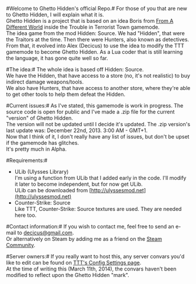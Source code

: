 #Welcome to Ghetto Hidden's official Repo.#
For those of you that are new to Ghetto Hidden, I will explain what it is.  
Ghetto Hidden is a project that is based on an idea Boris from [From A Different World](http://fadw.net) inside the Trouble in Terrorist Town gamemode.  
The idea game from the mod Hidden: Source. We had "Hidden", that were the Traitors at the time. Then there were Hunters, also known as detectives.  
From that, it evolved into Alex (Decicus) to use the idea to modify the TTT gamemode to become Ghetto Hidden. As a Lua coder that is still learning the language, it has gone quite well so far.  

#The idea:#
The whole idea is based off Hidden: Source.  
We have the Hidden, that have access to a store (no, it's not realistic) to buy indirect damage weapons/tools.  
We also have Hunters, that have access to another store, where they're able to get other tools to help them defeat the Hidden.  

#Current issues:#
As I've stated, this gamemode is work in progress. The source code is open for public and I've made a .zip file for the current "version" of Ghetto Hidden.  
The version will not be updated until I decide it's updated. The .zip version's last update was: December 22nd, 2013. 3:00 AM - GMT+1.  
Now that I think of it, I don't really have any list of issues, but don't be upset if the gamemode has glitches.  
It's pretty much in Alpha.  

#Requirements:#
* ULib (Ulysses Library)  
	I'm using a function from ULib that I added early in the code. I'll modify it later to become independent, but for now get ULib.  
	ULib can be downloaded from [http://ulyssesmod.net](http://ulyssesmod.net)  
* Counter-Strike: Source  
	Like TTT, Counter-Strike: Source textures are used. They are needed here too.  

#Contact information:#
If you wish to contact me, feel free to send an e-mail to <decicus@gmail.com>.  
Or alternatively on Steam by adding me as a friend on the [Steam Community](https://steamcommunity.com/id/Decicus).  
  
#Server owners:#
If you really want to host this, any server convars you'd like to edit can be found on [TTT's Config Settings page](http://ttt.badking.net/config-and-commands/convars).  
At the time of writing this (March 11th, 2014), the convars haven't been modified to reflect upon the Ghetto Hidden "mark".
